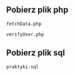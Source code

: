 ## Pobierz plik php
```
fetchData.php
```
```
verifyUser.php
```
## Pobierz plik sql
```
praktyki.sql
```
